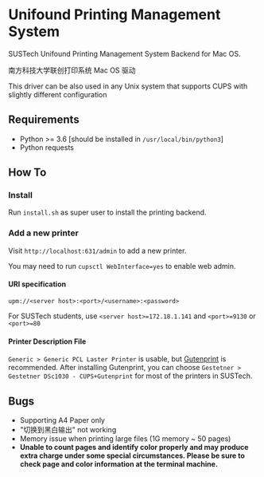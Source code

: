 # Unifound Printing Management System

SUSTech Unifound Printing Management System Backend for Mac OS.

南方科技大学联创打印系统 Mac OS 驱动

This driver can be also used in any Unix system that supports CUPS with slightly different configuration

## Requirements

- Python >= 3.6 [should be installed in `/usr/local/bin/python3`]
- Python requests

## How To

### Install

Run `install.sh` as super user to install the printing backend.

### Add a new printer

Visit `http://localhost:631/admin` to add a new printer.

You may need to run `cupsctl WebInterface=yes` to enable web admin.

#### URI specification

`upm://<server host>:<port>/<username>:<password>`

For SUSTech students, use `<server host>=172.18.1.141` and `<port>=9130` or `<port>=80`

#### Printer Description File

`Generic > Generic PCL Laster Printer` is usable, but [Gutenprint](http://gimp-print.sourceforge.net/) is recommended. After installing Gutenprint, you can choose `Gestetner > Gestetner DSc1030 - CUPS+Gutenprint` for most of the printers in SUSTech.

## Bugs

- Supporting A4 Paper only
- "切换到黑白输出" not working
- Memory issue when printing large files (1G memory ~ 50 pages)
- **Unable to count pages and identify color properly and may produce extra charge under some special circumstances. Please be sure to check page and color information at the terminal machine.**

